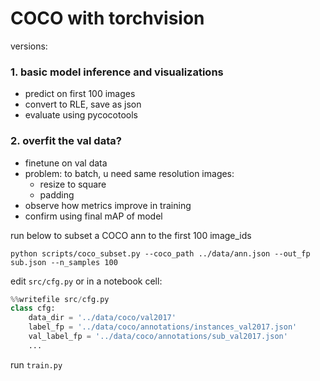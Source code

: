 # COCO with torchvision

versions:
### 1. basic model inference and visualizations
- predict on first 100 images
- convert to RLE, save as json
- evaluate using pycocotools

### 2. overfit the val data?
- finetune on val data
- problem: to batch, u need same resolution images:
  - resize to square
  - padding
- observe how metrics improve in training
- confirm using final mAP of model

run below to subset a COCO ann to the first 100 image_ids
```
python scripts/coco_subset.py --coco_path ../data/ann.json --out_fp sub.json --n_samples 100
```

edit `src/cfg.py` or in a notebook cell:
```python
%%writefile src/cfg.py
class cfg:
    data_dir = '../data/coco/val2017'
    label_fp = '../data/coco/annotations/instances_val2017.json'
    val_label_fp = '../data/coco/annotations/sub_val2017.json'
    ...
```

run `train.py`
